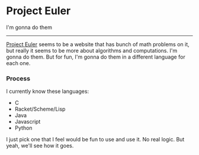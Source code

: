 # Project Euler
I'm gonna do them

---
[Project Euler](https://projecteuler.net/) seems to be a website that has bunch of math problems on it, but really it seems to be more about algorithms and computations. I'm gonna do them. But for fun, I'm gonna do them in a different language for each one. 
### Process
I currently know these languages:
- C
- Racket/Scheme/Lisp
- Java
- Javascript
- Python

I just pick one that I feel would be fun to use and use it. No real logic.
But yeah, we'll see how it goes.
